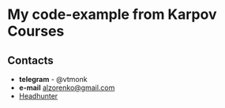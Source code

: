 # My code-example from Karpov Courses

## Contacts
* **telegram** - @vtmonk
* **e-mail** alzorenko@gmail.com
* [Headhunter](https://krasnodar.hh.ru/applicant/resumes/view?resume=dc256d40ff008b8b2c0039ed1f736563726574)
